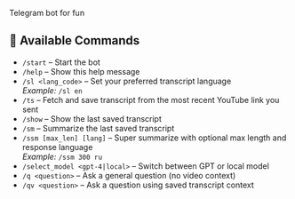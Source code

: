 Telegram bot for fun

## 🤖 Available Commands

- `/start` – Start the bot  
- `/help` – Show this help message  
- `/sl <lang_code>` – Set your preferred transcript language  
  _Example:_ `/sl en`  
- `/ts` – Fetch and save transcript from the most recent YouTube link you sent  
- `/show` – Show the last saved transcript  
- `/sm` – Summarize the last saved transcript  
- `/ssm [max_len] [lang]` – Super summarize with optional max length and response language  
  _Example:_ `/ssm 300 ru`  
- `/select_model <gpt-4|local>` – Switch between GPT or local model  
- `/q <question>` – Ask a general question (no video context)  
- `/qv <question>` – Ask a question using saved transcript context  


